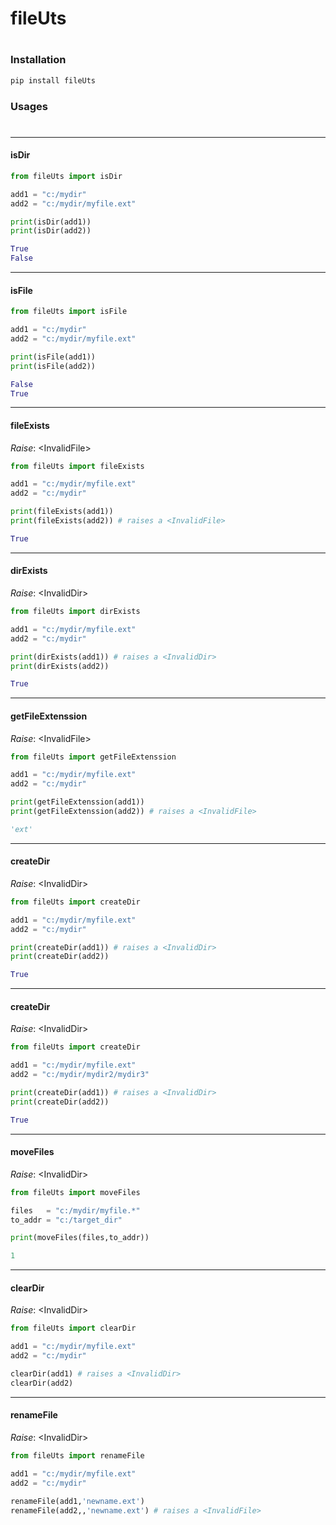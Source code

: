 # fileUts
#
### Installation

```sh
pip install fileUts
```

### Usages
#
___
#### isDir
```py
from fileUts import isDir

add1 = "c:/mydir"
add2 = "c:/mydir/myfile.ext"

print(isDir(add1))
print(isDir(add2))

```
```py
True
False
```
___
#### isFile
```py
from fileUts import isFile

add1 = "c:/mydir"
add2 = "c:/mydir/myfile.ext"

print(isFile(add1))
print(isFile(add2))

```
```py
False
True
```
___
#### fileExists

_Raise_: \<InvalidFile\>

```py
from fileUts import fileExists

add1 = "c:/mydir/myfile.ext"
add2 = "c:/mydir"

print(fileExists(add1))
print(fileExists(add2)) # raises a <InvalidFile>

```
```py
True
```

___
#### dirExists

_Raise_: \<InvalidDir\>

```py
from fileUts import dirExists

add1 = "c:/mydir/myfile.ext"
add2 = "c:/mydir"

print(dirExists(add1)) # raises a <InvalidDir>
print(dirExists(add2))

```
```py
True
```

___
#### getFileExtenssion

_Raise_: \<InvalidFile\>

```py
from fileUts import getFileExtenssion

add1 = "c:/mydir/myfile.ext"
add2 = "c:/mydir"

print(getFileExtenssion(add1))
print(getFileExtenssion(add2)) # raises a <InvalidFile>

```
```py
'ext'
```


___
#### createDir

_Raise_: \<InvalidDir\>

```py
from fileUts import createDir

add1 = "c:/mydir/myfile.ext"
add2 = "c:/mydir"

print(createDir(add1)) # raises a <InvalidDir>
print(createDir(add2))

```
```py
True
```

___
#### createDir

_Raise_: \<InvalidDir\>

```py
from fileUts import createDir

add1 = "c:/mydir/myfile.ext"
add2 = "c:/mydir/mydir2/mydir3"

print(createDir(add1)) # raises a <InvalidDir>
print(createDir(add2))

```
```py
True
```

___
#### moveFiles

_Raise_: \<InvalidDir\>

```py
from fileUts import moveFiles

files   = "c:/mydir/myfile.*"
to_addr = "c:/target_dir"

print(moveFiles(files,to_addr))

```
```py
1
```

___
#### clearDir

_Raise_: \<InvalidDir\>

```py
from fileUts import clearDir

add1 = "c:/mydir/myfile.ext"
add2 = "c:/mydir" 

clearDir(add1) # raises a <InvalidDir>
clearDir(add2)

```
___
#### renameFile

_Raise_: \<InvalidDir\>

```py
from fileUts import renameFile

add1 = "c:/mydir/myfile.ext"
add2 = "c:/mydir" 

renameFile(add1,'newname.ext')
renameFile(add2,,'newname.ext') # raises a <InvalidFile>

```




